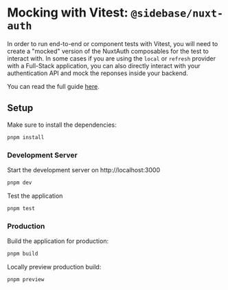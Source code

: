 # Mocking with Vitest: `@sidebase/nuxt-auth`

In order to run end-to-end or component tests with Vitest, you will need to create a "mocked" version of the NuxtAuth composables for the test to interact with. In some cases if you are using the `local` or `refresh` provider with a Full-Stack application, you can also directly interact with your authentication API and mock the reponses inside your backend.

You can read the full guide [here](https://auth.sidebase.io/recipes/official/mocking-with-vitest).

## Setup

Make sure to install the dependencies:

```bash
pnpm install
```

### Development Server

Start the development server on http://localhost:3000

```bash
pnpm dev
```

Test the application
```bash
pnpm test
```

### Production

Build the application for production:

```bash
pnpm build
```

Locally preview production build:

```bash
pnpm preview
```
